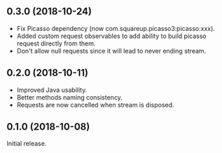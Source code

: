 0.3.0 (2018-10-24)
------------------
- Fix Picasso dependency (now com.squareup.picasso3:picasso:xxx).
- Added custom request observables to add ability to build picasso request directly from them.
- Don't allow null requests since it will lead to never ending stream.

0.2.0 (2018-10-11)
------------------
- Improved Java usability.
- Better methods naming consistency.
- Requests are now cancelled when stream is disposed.


0.1.0 (2018-10-08)
------------------
Initial release.

